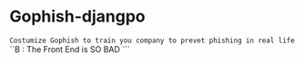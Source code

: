 # Gophish-djangpo 


``` Costumize Gophish to train you company to prevet phishing in real life ```
``B : The Front End is SO BAD ```
